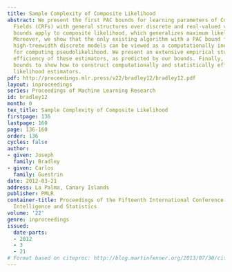 ```yaml
---
title: Sample Complexity of Composite Likelihood
abstract: We present the first PAC bounds for learning parameters of Conditional Random
  Fields (CRFs) with general structures over discrete and real-valued variables. Our
  bounds apply to composite likelihood, which generalizes maximum likelihood and pseudolikelihood.
  Moreover, we show that the only existing algorithm with a PAC bound for learning
  high-treewidth discrete models can be viewed as a computationally inefficient method
  for computing pseudolikelihood. We present an extensive empirical study of the statistical
  efficiency of these estimators, as predicted by our bounds. Finally, we use our
  bounds to show how to construct computationally and statistically efficient composite
  likelihood estimators.
pdf: http://proceedings.mlr.press/v22/bradley12/bradley12.pdf
layout: inproceedings
series: Proceedings of Machine Learning Research
id: bradley12
month: 0
tex_title: Sample Complexity of Composite Likelihood
firstpage: 136
lastpage: 160
page: 136-160
order: 136
cycles: false
author:
- given: Joseph
  family: Bradley
- given: Carlos
  family: Guestrin
date: 2012-03-21
address: La Palma, Canary Islands
publisher: PMLR
container-title: Proceedings of the Fifteenth International Conference on Artificial
  Intelligence and Statistics
volume: '22'
genre: inproceedings
issued:
  date-parts:
  - 2012
  - 3
  - 21
# Format based on citeproc: http://blog.martinfenner.org/2013/07/30/citeproc-yaml-for-bibliographies/
---
```

